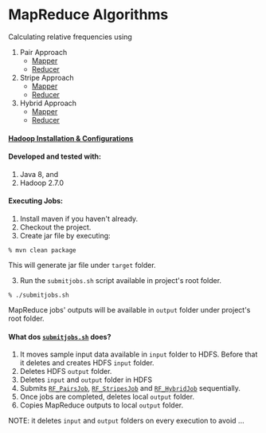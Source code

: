 # MapReduce Algorithms
Calculating relative frequencies using

1. Pair Approach
    * [Mapper](./src/main/java/cs522/lab/pair/RF_PairsMapper.java)
    * [Reducer](./src/main/java/cs522/lab/pair/RF_PairsReducer.java)
2. Stripe Approach
    * [Mapper](./src/main/java/cs522/lab/stripe/RF_StripesMapper.java)
    * [Reducer](./src/main/java/cs522/lab/stripe/RF_StripesReducer.java)
3. Hybrid Approach
    * [Mapper](./src/main/java/cs522/lab/hybrid/RF_HybridMapper.java)
    * [Reducer](./src/main/java/cs522/lab/hybrid/RF_HybridReducer.java)

#### [Hadoop Installation & Configurations](./docs/hadoop-installation.md)

#### Developed and tested with:
1. Java 8, and
2. Hadoop 2.7.0

#### Executing Jobs:
1. Install maven if you haven't already.
1. Checkout the project.
2. Create jar file by executing:
```
% mvn clean package
```
This will generate jar file under ```target``` folder.

3. Run the ```submitjobs.sh``` script available in project's root folder.
```
% ./submitjobs.sh
```
MapReduce jobs' outputs will be available in ```output``` folder under project's root folder.

#### What dos [```submitjobs.sh```](submitjobs.sh) does?
1. It moves sample input data available in ```input``` folder to HDFS. Before that it deletes and creates HDFS ```input``` folder.
2. Deletes HDFS ```output``` folder.
3. Deletes ```input``` and ```output``` folder in HDFS
4. Submits [```RF_PairsJob```](./src/main/java/cs522/lab/pair/RF_PairsJob.java), [```RF_StripesJob```](mapreduce-algo/src/main/java/cs522/lab/stripe/RF_StripesJob.java) and [```RF_HybridJob```](mapreduce-algo/src/main/java/cs522/lab/hybrid/RF_HybridJob.java) sequentially.
5. Once jobs are completed, deletes local ```output``` folder.
6. Copies MapReduce outputs to local ```output``` folder.

NOTE: it deletes ```input``` and ```output``` folders on every execution to avoid ...
